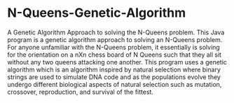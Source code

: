 # N-Queens-Genetic-Algorithm
A Genetic Algorithm Approach to solving the N-Queens problem.
This Java program is a genetic algorithm approach to solving an N-Queens problem. For anyone unfamiliar with the N-Queens problem, it essentially is solving for the orientation on a nXn chess board of N Queens such that they all sit without any two queens attacking one another. This program uses a genetic algorithm which is an algorithm inspired by natural selection where binary strings are used to simulate DNA code and as the populations evolve they undergo different biological aspects of natural selection such as mutation, crossover, reproduction, and survival of the fittest.
